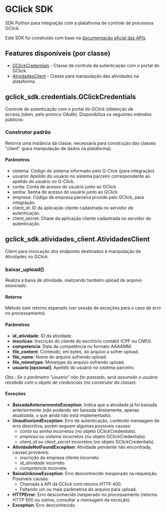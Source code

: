 # GClick SDK

SDK Python para integração com a plataforma de controle de processos GClick.

Este SDK foi construído com base na [documentação oficial das APIs](http://g2apiteste.gclick.com.br/swagger-ui.html).

## Features disponíveis (por classe)

* [GClickCredentials](#gclick_sdk.credentials.gclickcredentials) - Classe de controle da autenticação com o portal do GClick.
* [AtividadesClient](#gclick_sdk.atividades_client.atividadesclient) - Classe para manipulação das atividades na plataforma.

## gclick_sdk.credentials.GClickCredentials

Controle de autenticação com o portal do GClick (obtenção de access_token, pelo protoco OAuth). Disponibiliza os seguintes métodos públicos:

### Construtor padrão

Retorna uma instância da classe, necessária para construção das classes "client" (para manipulação de dados na plataforma).
#### Parâmetros

- sistema: Código do sistema informado pelo G-Click (para integração).
- usuario: Apelido do usuário no sistema parceiro correspondente ao apelido do usuário no G-Click.
- conta: Conta de acesso do usuário junto ao GClick
- senha: Senha de acesso do usuário junto ao GClick
- empresa: Código da empresa parceira provido pelo GClick, para integração.
- client_id: ID da aplicação cliente cadastrada no servidor de autenticação.
- client_secret: Chave da aplicação cliente cadastrada no servidor de autenticação.

## gclick_sdk.atividades_client.AtividadesClient

Client para invocação dos endpoints destinados à manipulação de Atividades no GClick.

### baixar_upload()

Realiza a baixa de atividade, realizando também upload de arquivo associado.

#### Retorno

Método sem retorno esperado (ver sessão de exceções para o caso de erro no processamento).
#### Parâmetros

- **id_atividade**: ID da atividade.
- **inscricao**: Inscrição do cliente do escritório contábil (CPF ou CNPJ).
- **competencia**: Data da competência no formato AAAAMM.
- **file_content**: Conteúdo, em bytes, do arquivo a sofrer upload.
- **file_name**: Nome do arquivo sofrendo upload.
- **file_mimetype**: Mimetype do arquivo sofrendo upload.
- **usuario [opcional]**: Apelido do usuário no sistema parceiro.

_Obs.: Se o parâmetro "usuario" não for passado, será assumido o usuário recebido com o objeto de credenciais (no construtor da classe)._

#### Exceções

* **BaixadaAnteriormenteException**: Indica que a atividade já foi baixada anteriormente (não podendo ser baixada diretamente, apenas atualizada, o que ainda não está implementado).
* **UnauthorizedException**: Erro de autenticação, contendo mensagem de erro descritiva, porém seguem algumas possíveis causas:
  * _conta_ ou _senha_ incorretos (no objeto GClickCredentials).
  * _empresa_ ou _sistema_ incorretos (no objeto GClickCredentials).
  * _client_id_ ou _client_secret_ incorretos (no objeto GClickCredentials).
* **AtividadeNotFoundException**: Atividade pendente não encontrada, causas prováveis:
  * _inscrição_ da empresa cliente incorreto.
  * _id_atividade_ incorreto.
  * _competencia_ incorreta.
* **BaixaUnknowException**: Erro desconhecido inesperado na requisição. Possíveis causas:
  * Chamada à API da GClick com retorno HTTP 400.
  * Faltando um ou mais parâmetros do arquivo para upload.
* **HTTPError**: Erro desconhecido inesperado no processamento (retorno HTTP 500 ou outros, consultar a mensagem da exceção).
* **Exception**: Erro desconhecido.

